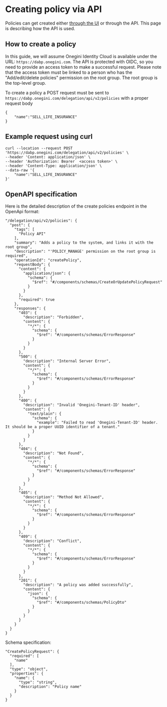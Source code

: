 # Creating policy via API
Policies can get created either [through the UI](../functional/create-policy-via-ui.md) or through the API.
This page is describing how the API is used.

## How to create a policy
In this guide, we will assume Onegini Identity Cloud is available under the URL: `https://dabp.onegini.com`.
The API is protected with OIDC, so you need to provide an access token to make a successful request.
Please note that the access token must be linked to a person who has the "Add/edit/delete policies" permission 
on the root group. The root group is the top-level group.

To create a policy a POST request must be sent to `https://dabp.onegini.com/delegation/api/v2/policies` with a proper request body
```
{
    "name":"SELL_LIFE_INSURANCE"
}
```


## Example request using curl

```
curl --location --request POST 'https://dabp.onegini.com/delegation/api/v2/policies' \
--header 'Content: application/json' \
--header 'Authorization: Bearer  <access token>' \
--header 'Content-Type: application/json' \
--data-raw '{
    "name":"SELL_LIFE_INSURANCE"
}'
```


## OpenAPI specification
Here is the detailed description of the create policies endpoint in the OpenApi format:
``` 
"/delegation/api/v2/policies": {
  "post": {
    "tags": [
      "Policy API"
    ],
    "summary": "Adds a policy to the system, and links it with the root group",
    "description": "'POLICY_MANAGE' permission on the root group is required",
    "operationId": "createPolicy",
    "requestBody": {
      "content": {
        "application/json": {
          "schema": {
            "$ref": "#/components/schemas/CreateOrUpdatePolicyRequest"
          }
        }
      },
      "required": true
    },
    "responses": {
      "403": {
        "description": "Forbidden",
        "content": {
          "*/*": {
            "schema": {
              "$ref": "#/components/schemas/ErrorResponse"
            }
          }
        }
      },
      "500": {
        "description": "Internal Server Error",
        "content": {
          "*/*": {
            "schema": {
              "$ref": "#/components/schemas/ErrorResponse"
            }
          }
        }
      },
      "400": {
        "description": "Invalid 'Onegini-Tenant-ID' header",
        "content": {
          "text/plain": {
            "schema": {
              "example": "Failed to read 'Onegini-Tenant-ID' header. It should be a proper UUID identifier of a tenant."
            }
          }
        }
      },
      "404": {
        "description": "Not Found",
        "content": {
          "*/*": {
            "schema": {
              "$ref": "#/components/schemas/ErrorResponse"
            }
          }
        }
      },
      "405": {
        "description": "Method Not Allowed",
        "content": {
          "*/*": {
            "schema": {
              "$ref": "#/components/schemas/ErrorResponse"
            }
          }
        }
      },
      "409": {
        "description": "Conflict",
        "content": {
          "*/*": {
            "schema": {
              "$ref": "#/components/schemas/ErrorResponse"
            }
          }
        }
      },
      "201": {
        "description": "A policy was added successfully",
        "content": {
          "json": {
            "schema": {
              "$ref": "#/components/schemas/PolicyDto"
            }
          }
        }
      }
    }
  }
}
```
Schema specification:
```
"CreatePolicyRequest": {
  "required": [
    "name"
  ],
  "type": "object",
  "properties": {
    "name": {
      "type": "string",
      "description": "Policy name"
    }
  }
}
```
